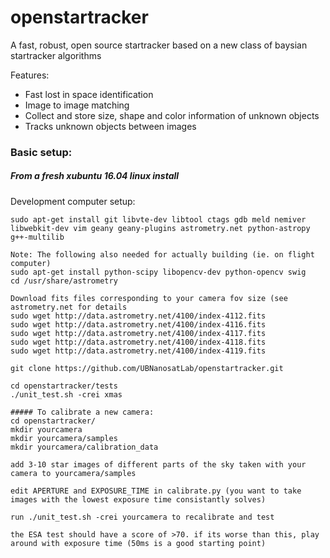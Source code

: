 # openstartracker
A fast, robust, open source startracker based on a new class of baysian startracker algorithms

Features:

* Fast lost in space identification
* Image to image matching
* Collect and store size, shape and color information of unknown objects
* Tracks unknown objects between images

### Basic setup:

##### From a fresh xubuntu 16.04 linux install
Development computer setup:
~~~~
sudo apt-get install git libvte-dev libtool ctags gdb meld nemiver libwebkit-dev vim geany geany-plugins astrometry.net python-astropy  g++-multilib

Note: The following also needed for actually building (ie. on flight computer)
sudo apt-get install python-scipy libopencv-dev python-opencv swig
cd /usr/share/astrometry

Download fits files corresponding to your camera fov size (see astrometry.net for details
sudo wget http://data.astrometry.net/4100/index-4112.fits
sudo wget http://data.astrometry.net/4100/index-4116.fits
sudo wget http://data.astrometry.net/4100/index-4117.fits
sudo wget http://data.astrometry.net/4100/index-4118.fits
sudo wget http://data.astrometry.net/4100/index-4119.fits

git clone https://github.com/UBNanosatLab/openstartracker.git

cd openstartracker/tests
./unit_test.sh -crei xmas

##### To calibrate a new camera:
cd openstartracker/
mkdir yourcamera
mkdir yourcamera/samples
mkdir yourcamera/calibration_data

add 3-10 star images of different parts of the sky taken with your camera to yourcamera/samples

edit APERTURE and EXPOSURE_TIME in calibrate.py (you want to take images with the lowest exposure time consistantly solves)

run ./unit_test.sh -crei yourcamera to recalibrate and test

the ESA test should have a score of >70. if its worse than this, play around with exposure time (50ms is a good starting point)
